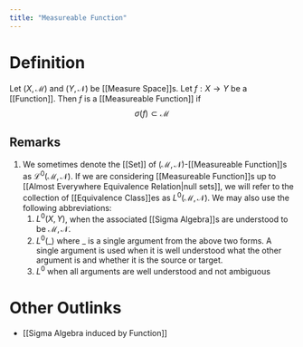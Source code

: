 ```yaml
---
title: "Measureable Function"
---
```


# Definition
Let $(X, \mathcal{M})$ and $(Y, \mathcal{N})$ be [[Measure Space]]s. Let $f: X \to Y$ be a [[Function]]. Then $f$ is a [[Measureable Function]] if
$$\sigma(f) \subset \mathcal{M}$$
## Remarks
1. We sometimes denote the [[Set]] of $(\mathcal{M}, \mathcal{N})$-[[Measureable Function]]s as $\mathcal{L}^{0}(\mathcal{M}, \mathcal{N})$. If we are considering [[Measureable Function]]s up to [[Almost Everywhere Equivalence Relation|null sets]], we will refer to the collection of [[Equivalence Class]]es as $L^{0}(\mathcal{M}, \mathcal{N})$. We may also use the following abbreviations:
	1.  $L^{0}(X, Y)$, when the associated [[Sigma Algebra]]s are understood to be $\mathcal{M}, \mathcal{N}$.
	2. $L^{0}(\_)$ where $\_$ is a single argument from the above two forms. A single argument is used when it is well understood what the other argument is and whether it is the source or target.
	3. $L^{0}$ when all arguments are well understood and not ambiguous

# Other Outlinks
- [[Sigma Algebra induced by Function]]